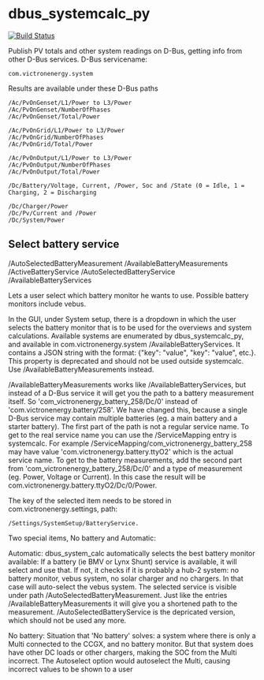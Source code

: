 dbus_systemcalc_py
==================

[![Build Status](https://travis-ci.org/victronenergy/dbus-systemcalc-py.svg?branch=master)](https://travis-ci.org/victronenergy/dbus-systemcalc-py)

Publish PV totals and other system readings on D-Bus, getting info from other D-Bus services. D-Bus servicename:
  
    com.victronenergy.system

Results are available under these D-Bus paths

    /Ac/PvOnGenset/L1/Power to L3/Power
    /Ac/PvOnGenset/NumberOfPhases
    /Ac/PvOnGenset/Total/Power

    /Ac/PvOnGrid/L1/Power to L3/Power
    /Ac/PvOnGrid/NumberOfPhases
    /Ac/PvOnGrid/Total/Power
    
    /Ac/PvOnOutput/L1/Power to L3/Power
    /Ac/PvOnOutput/NumberOfPhases
    /Ac/PvOnOutput/Total/Power
    
    /Dc/Battery/Voltage, Current, /Power, Soc and /State (0 = Idle, 1 = Charging, 2 = Discharging

    /Dc/Charger/Power
    /Dc/Pv/Current and /Power
    /Dc/System/Power

Select battery service
----------------------

  /AutoSelectedBatteryMeasurement
  /AvailableBatteryMeasurements
  /ActiveBatteryService
  /AutoSelectedBatteryService
  /AvailableBatteryServices

Lets a user select which battery monitor he wants to use. Possible battery monitors include vebus.
    
In the GUI, under System setup, there is a dropdown in which the user selects the battery monitor that
is to be used for the overviews and system calculations. Available systems are enumerated by
dbus_systemcalc_py, and available in com.victronenergy.system /AvailableBatteryServices. It contains
a JSON string with the format: {"key": "value", "key": "value", etc.}. This property is deprecated and
should not be used outside systemcalc. Use /AvailableBatteryMeasurements instead.

/AvailableBatteryMeasurements works like /AvailableBatteryServices, but instead of a D-Bus service it 
will get you the path to a battery measurement itself. So 'com_victronenergy_battery_258/Dc/0' instead of
'com.victronenergy.battery/258'. We have changed this, because a single D-Bus service may contain multiple
batteries (eg. a main battery and a starter battery). The first part of the path is not a regular service 
name. To get to the real service name you can use the /ServiceMapping entry is systemcalc.
For example /ServiceMapping/com_victronenergy_battery_258 may have value 'com.victronenergy.battery.ttyO2'
which is the actual service name. To get to the battery measurements, add the second part from
'com_victronenergy_battery_258/Dc/0' and a type of measurement (eg. Power, Voltage or Current).
In this case the result will be com.victronenergy.battery.ttyO2/Dc/0/Power.

The key of the selected item needs to be stored in com.victronenergy.settings, path:

    /Settings/SystemSetup/BatteryService.
    
Two special items, No battery and Automatic:

Automatic:
dbus_system_calc automatically selects the best battery monitor available: If a battery (ie BMV or
Lynx Shunt) service is available, it will select and use that. If not, it checks if it is probably a 
hub-2 system: no battery monitor, vebus system, no solar charger and no chargers. In that case will 
auto-select the vebus system. The selected service is visible under path /AutoSelectedBatteryMeasurement.
Just like the entries /AvailableBatteryMeasurements it will give you a shortened path to the measurement.
/AutoSelectedBatteryService is the depricated version, which should not be used any more.

No battery:
Situation that 'No battery' solves: a system where there is only a Multi connected to the CCGX, and no
battery monitor. But that system does have other DC loads or other chargers, making the SOC from the
Multi incorrect. The Autoselect option would autoselect the Multi, causing incorrect values to be shown
to a user
